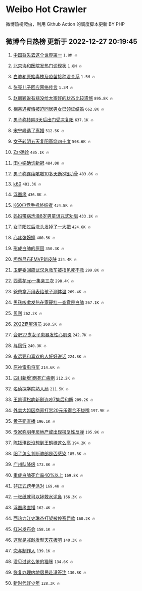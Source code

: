 # Weibo Hot Crawler 



微博热榜爬虫，利用 Github Action 的调度脚本更新 BY PHP 


## 微博今日热榜 更新于 2022-12-27 20:19:45 
1. [中国将失去这个世界第一](https://s.weibo.com/weibo?q=%23%E4%B8%AD%E5%9B%BD%E5%B0%86%E5%A4%B1%E5%8E%BB%E8%BF%99%E4%B8%AA%E4%B8%96%E7%95%8C%E7%AC%AC%E4%B8%80%23&t=31&band_rank=1&Refer=top) `1.8M 🔥` 

1. [北京协和医院发热门诊现状](https://s.weibo.com/weibo?q=%23%E5%8C%97%E4%BA%AC%E5%8D%8F%E5%92%8C%E5%8C%BB%E9%99%A2%E5%8F%91%E7%83%AD%E9%97%A8%E8%AF%8A%E7%8E%B0%E7%8A%B6%23&t=31&band_rank=2&Refer=top) `1.8M 🔥` 

1. [白肺和原始毒株及疫苗接种没关系](https://s.weibo.com/weibo?q=%23%E7%99%BD%E8%82%BA%E5%92%8C%E5%8E%9F%E5%A7%8B%E6%AF%92%E6%A0%AA%E5%8F%8A%E7%96%AB%E8%8B%97%E6%8E%A5%E7%A7%8D%E6%B2%A1%E5%85%B3%E7%B3%BB%23&t=31&band_rank=3&Refer=top) `1.5M 🔥` 

1. [张亮儿子回应网络传言](https://s.weibo.com/weibo?q=%23%E5%BC%A0%E4%BA%AE%E5%84%BF%E5%AD%90%E5%9B%9E%E5%BA%94%E7%BD%91%E7%BB%9C%E4%BC%A0%E8%A8%80%23&t=31&band_rank=4&Refer=top) `1.3M 🔥` 

1. [赵丽颖说有翡没给大家好的状态比较遗憾](https://s.weibo.com/weibo?q=%23%E8%B5%B5%E4%B8%BD%E9%A2%96%E8%AF%B4%E6%9C%89%E7%BF%A1%E6%B2%A1%E7%BB%99%E5%A4%A7%E5%AE%B6%E5%A5%BD%E7%9A%84%E7%8A%B6%E6%80%81%E6%AF%94%E8%BE%83%E9%81%97%E6%86%BE%23&t=31&band_rank=5&Refer=top) `895.8K 🔥` 

1. [相亲遇疫情被迫同居男女已领证结婚](https://s.weibo.com/weibo?q=%23%E7%9B%B8%E4%BA%B2%E9%81%87%E7%96%AB%E6%83%85%E8%A2%AB%E8%BF%AB%E5%90%8C%E5%B1%85%E7%94%B7%E5%A5%B3%E5%B7%B2%E9%A2%86%E8%AF%81%E7%BB%93%E5%A9%9A%23&t=31&band_rank=6&Refer=top) `662.8K 🔥` 

1. [男子称转阴3天后出门受凉复阳](https://s.weibo.com/weibo?q=%23%E7%94%B7%E5%AD%90%E7%A7%B0%E8%BD%AC%E9%98%B43%E5%A4%A9%E5%90%8E%E5%87%BA%E9%97%A8%E5%8F%97%E5%87%89%E5%A4%8D%E9%98%B3%23&t=31&band_rank=7&Refer=top) `637.1K 🔥` 

1. [宋宁峰选了离婚](https://s.weibo.com/weibo?q=%23%E5%AE%8B%E5%AE%81%E5%B3%B0%E9%80%89%E4%BA%86%E7%A6%BB%E5%A9%9A%23&t=31&band_rank=8&Refer=top) `512.5K 🔥` 

1. [女子转阴五天复阳高烧四十度](https://s.weibo.com/weibo?q=%23%E5%A5%B3%E5%AD%90%E8%BD%AC%E9%98%B4%E4%BA%94%E5%A4%A9%E5%A4%8D%E9%98%B3%E9%AB%98%E7%83%A7%E5%9B%9B%E5%8D%81%E5%BA%A6%23&t=31&band_rank=9&Refer=top) `508.6K 🔥` 

1. [Zzr确诊](https://s.weibo.com/weibo?q=%23Zzr%E7%A1%AE%E8%AF%8A%23&t=31&band_rank=10&Refer=top) `485.1K 🔥` 

1. [田小娟确诊新冠](https://s.weibo.com/weibo?q=%23%E7%94%B0%E5%B0%8F%E5%A8%9F%E7%A1%AE%E8%AF%8A%E6%96%B0%E5%86%A0%23&t=31&band_rank=11&Refer=top) `484.0K 🔥` 

1. [男子称连续咳嗽10多天断3根肋骨](https://s.weibo.com/weibo?q=%23%E7%94%B7%E5%AD%90%E7%A7%B0%E8%BF%9E%E7%BB%AD%E5%92%B3%E5%97%BD10%E5%A4%9A%E5%A4%A9%E6%96%AD3%E6%A0%B9%E8%82%8B%E9%AA%A8%23&t=31&band_rank=12&Refer=top) `483.8K 🔥` 

1. [k60](https://s.weibo.com/weibo?q=k60&t=31&band_rank=13&Refer=top) `481.3K 🔥` 

1. [浮图缘](https://s.weibo.com/weibo?q=%E6%B5%AE%E5%9B%BE%E7%BC%98&t=31&band_rank=14&Refer=top) `436.8K 🔥` 

1. [K60电竞手机终结者](https://s.weibo.com/weibo?q=%23K60%E7%94%B5%E7%AB%9E%E6%89%8B%E6%9C%BA%E7%BB%88%E7%BB%93%E8%80%85%23&t=31&band_rank=15&Refer=top) `434.8K 🔥` 

1. [妈妈带病洗澡8岁男童诅咒式劝阻](https://s.weibo.com/weibo?q=%23%E5%A6%88%E5%A6%88%E5%B8%A6%E7%97%85%E6%B4%97%E6%BE%A18%E5%B2%81%E7%94%B7%E7%AB%A5%E8%AF%85%E5%92%92%E5%BC%8F%E5%8A%9D%E9%98%BB%23&t=31&band_rank=16&Refer=top) `433.1K 🔥` 

1. [女子阳过后洗头发掉了一大把](https://s.weibo.com/weibo?q=%23%E5%A5%B3%E5%AD%90%E9%98%B3%E8%BF%87%E5%90%8E%E6%B4%97%E5%A4%B4%E5%8F%91%E6%8E%89%E4%BA%86%E4%B8%80%E5%A4%A7%E6%8A%8A%23&t=31&band_rank=17&Refer=top) `424.6K 🔥` 

1. [心疼张婉婷](https://s.weibo.com/weibo?q=%E5%BF%83%E7%96%BC%E5%BC%A0%E5%A9%89%E5%A9%B7&t=31&band_rank=18&Refer=top) `400.5K 🔥` 

1. [形成白肺的原因](https://s.weibo.com/weibo?q=%23%E5%BD%A2%E6%88%90%E7%99%BD%E8%82%BA%E7%9A%84%E5%8E%9F%E5%9B%A0%23&t=31&band_rank=19&Refer=top) `350.3K 🔥` 

1. [坦然吕布FMVP新皮肤](https://s.weibo.com/weibo?q=%23%E5%9D%A6%E7%84%B6%E5%90%95%E5%B8%83FMVP%E6%96%B0%E7%9A%AE%E8%82%A4%23&t=31&band_rank=20&Refer=top) `324.4K 🔥` 

1. [卫健委回应武汉急救车被指见死不救](https://s.weibo.com/weibo?q=%23%E5%8D%AB%E5%81%A5%E5%A7%94%E5%9B%9E%E5%BA%94%E6%AD%A6%E6%B1%89%E6%80%A5%E6%95%91%E8%BD%A6%E8%A2%AB%E6%8C%87%E8%A7%81%E6%AD%BB%E4%B8%8D%E6%95%91%23&t=31&band_rank=21&Refer=top) `299.8K 🔥` 

1. [西蓝花cp一集亲三次](https://s.weibo.com/weibo?q=%23%E8%A5%BF%E8%93%9D%E8%8A%B1cp%E4%B8%80%E9%9B%86%E4%BA%B2%E4%B8%89%E6%AC%A1%23&t=31&band_rank=22&Refer=top) `298.4K 🔥` 

1. [爸爸拿万用表给孩子测体温](https://s.weibo.com/weibo?q=%23%E7%88%B8%E7%88%B8%E6%8B%BF%E4%B8%87%E7%94%A8%E8%A1%A8%E7%BB%99%E5%AD%A9%E5%AD%90%E6%B5%8B%E4%BD%93%E6%B8%A9%23&t=31&band_rank=23&Refer=top) `269.4K 🔥` 

1. [男孩咳嗽发热在家硬扛一查竟是白肺](https://s.weibo.com/weibo?q=%23%E7%94%B7%E5%AD%A9%E5%92%B3%E5%97%BD%E5%8F%91%E7%83%AD%E5%9C%A8%E5%AE%B6%E7%A1%AC%E6%89%9B%E4%B8%80%E6%9F%A5%E7%AB%9F%E6%98%AF%E7%99%BD%E8%82%BA%23&t=31&band_rank=24&Refer=top) `267.1K 🔥` 

1. [贝利](https://s.weibo.com/weibo?q=%E8%B4%9D%E5%88%A9&t=31&band_rank=25&Refer=top) `262.2K 🔥` 

1. [2022霸屏演员](https://s.weibo.com/weibo?q=%232022%E9%9C%B8%E5%B1%8F%E6%BC%94%E5%91%98%23&t=31&band_rank=26&Refer=top) `260.5K 🔥` 

1. [合肥27岁女子患暴发性心肌炎](https://s.weibo.com/weibo?q=%23%E5%90%88%E8%82%A527%E5%B2%81%E5%A5%B3%E5%AD%90%E6%82%A3%E6%9A%B4%E5%8F%91%E6%80%A7%E5%BF%83%E8%82%8C%E7%82%8E%23&t=31&band_rank=27&Refer=top) `242.7K 🔥` 

1. [与凤行](https://s.weibo.com/weibo?q=%E4%B8%8E%E5%87%A4%E8%A1%8C&t=31&band_rank=28&Refer=top) `240.3K 🔥` 

1. [永远要和喜欢的人好好说话](https://s.weibo.com/weibo?q=%23%E6%B0%B8%E8%BF%9C%E8%A6%81%E5%92%8C%E5%96%9C%E6%AC%A2%E7%9A%84%E4%BA%BA%E5%A5%BD%E5%A5%BD%E8%AF%B4%E8%AF%9D%23&t=31&band_rank=29&Refer=top) `224.8K 🔥` 

1. [原神雷电将军](https://s.weibo.com/weibo?q=%23%E5%8E%9F%E7%A5%9E%E9%9B%B7%E7%94%B5%E5%B0%86%E5%86%9B%23&t=31&band_rank=30&Refer=top) `214.6K 🔥` 

1. [四川新增1例死亡病例](https://s.weibo.com/weibo?q=%23%E5%9B%9B%E5%B7%9D%E6%96%B0%E5%A2%9E1%E4%BE%8B%E6%AD%BB%E4%BA%A1%E7%97%85%E4%BE%8B%23&t=31&band_rank=31&Refer=top) `212.2K 🔥` 

1. [名侦探学院熟人局](https://s.weibo.com/weibo?q=%23%E5%90%8D%E4%BE%A6%E6%8E%A2%E5%AD%A6%E9%99%A2%E7%86%9F%E4%BA%BA%E5%B1%80%23&t=31&band_rank=32&Refer=top) `211.5K 🔥` 

1. [王凯谭松韵新剧连吵7集后和解](https://s.weibo.com/weibo?q=%23%E7%8E%8B%E5%87%AF%E8%B0%AD%E6%9D%BE%E9%9F%B5%E6%96%B0%E5%89%A7%E8%BF%9E%E5%90%B57%E9%9B%86%E5%90%8E%E5%92%8C%E8%A7%A3%23&t=31&band_rank=33&Refer=top) `209.2K 🔥` 

1. [外卖大姐因商家打赏20元乐得合不拢嘴](https://s.weibo.com/weibo?q=%23%E5%A4%96%E5%8D%96%E5%A4%A7%E5%A7%90%E5%9B%A0%E5%95%86%E5%AE%B6%E6%89%93%E8%B5%8F20%E5%85%83%E4%B9%90%E5%BE%97%E5%90%88%E4%B8%8D%E6%8B%A2%E5%98%B4%23&t=31&band_rank=34&Refer=top) `197.9K 🔥` 

1. [黄子韬直播](https://s.weibo.com/weibo?q=%E9%BB%84%E5%AD%90%E9%9F%AC%E7%9B%B4%E6%92%AD&t=31&band_rank=35&Refer=top) `196.1K 🔥` 

1. [专家称明年房地产或出现报复性反弹](https://s.weibo.com/weibo?q=%23%E4%B8%93%E5%AE%B6%E7%A7%B0%E6%98%8E%E5%B9%B4%E6%88%BF%E5%9C%B0%E4%BA%A7%E6%88%96%E5%87%BA%E7%8E%B0%E6%8A%A5%E5%A4%8D%E6%80%A7%E5%8F%8D%E5%BC%B9%23&t=31&band_rank=36&Refer=top) `195.9K 🔥` 

1. [陈钰琪说没想到王鹤棣这么高](https://s.weibo.com/weibo?q=%23%E9%99%88%E9%92%B0%E7%90%AA%E8%AF%B4%E6%B2%A1%E6%83%B3%E5%88%B0%E7%8E%8B%E9%B9%A4%E6%A3%A3%E8%BF%99%E4%B9%88%E9%AB%98%23&t=31&band_rank=37&Refer=top) `194.2K 🔥` 

1. [阳了怎么判断肺部是否感染](https://s.weibo.com/weibo?q=%23%E9%98%B3%E4%BA%86%E6%80%8E%E4%B9%88%E5%88%A4%E6%96%AD%E8%82%BA%E9%83%A8%E6%98%AF%E5%90%A6%E6%84%9F%E6%9F%93%23&t=31&band_rank=38&Refer=top) `185.8K 🔥` 

1. [广州队降级](https://s.weibo.com/weibo?q=%23%E5%B9%BF%E5%B7%9E%E9%98%9F%E9%99%8D%E7%BA%A7%23&t=31&band_rank=39&Refer=top) `173.8K 🔥` 

1. [重症白肺死亡率40%以上](https://s.weibo.com/weibo?q=%23%E9%87%8D%E7%97%87%E7%99%BD%E8%82%BA%E6%AD%BB%E4%BA%A1%E7%8E%8740%25%E4%BB%A5%E4%B8%8A%23&t=31&band_rank=40&Refer=top) `169.8K 🔥` 

1. [非正式跨年派对](https://s.weibo.com/weibo?q=%E9%9D%9E%E6%AD%A3%E5%BC%8F%E8%B7%A8%E5%B9%B4%E6%B4%BE%E5%AF%B9&t=31&band_rank=41&Refer=top) `169.4K 🔥` 

1. [一张纸就可以拯救水泥鼻](https://s.weibo.com/weibo?q=%23%E4%B8%80%E5%BC%A0%E7%BA%B8%E5%B0%B1%E5%8F%AF%E4%BB%A5%E6%8B%AF%E6%95%91%E6%B0%B4%E6%B3%A5%E9%BC%BB%23&t=31&band_rank=42&Refer=top) `166.3K 🔥` 

1. [浮图缘直播](https://s.weibo.com/weibo?q=%23%E6%B5%AE%E5%9B%BE%E7%BC%98%E7%9B%B4%E6%92%AD%23&t=31&band_rank=43&Refer=top) `162.4K 🔥` 

1. [西热力江史琳杰打架被停赛罚款](https://s.weibo.com/weibo?q=%23%E8%A5%BF%E7%83%AD%E5%8A%9B%E6%B1%9F%E5%8F%B2%E7%90%B3%E6%9D%B0%E6%89%93%E6%9E%B6%E8%A2%AB%E5%81%9C%E8%B5%9B%E7%BD%9A%E6%AC%BE%23&t=31&band_rank=44&Refer=top) `160.2K 🔥` 

1. [红米发布会](https://s.weibo.com/weibo?q=%E7%BA%A2%E7%B1%B3%E5%8F%91%E5%B8%83%E4%BC%9A&t=31&band_rank=45&Refer=top) `158.1K 🔥` 

1. [这就是减龄发型天花板吧](https://s.weibo.com/weibo?q=%23%E8%BF%99%E5%B0%B1%E6%98%AF%E5%87%8F%E9%BE%84%E5%8F%91%E5%9E%8B%E5%A4%A9%E8%8A%B1%E6%9D%BF%E5%90%A7%23&t=31&band_rank=46&Refer=top) `140.3K 🔥` 

1. [恋与制作人](https://s.weibo.com/weibo?q=%E6%81%8B%E4%B8%8E%E5%88%B6%E4%BD%9C%E4%BA%BA&t=31&band_rank=47&Refer=top) `139.1K 🔥` 

1. [没见过这么笨的猫咪](https://s.weibo.com/weibo?q=%23%E6%B2%A1%E8%A7%81%E8%BF%87%E8%BF%99%E4%B9%88%E7%AC%A8%E7%9A%84%E7%8C%AB%E5%92%AA%23&t=31&band_rank=48&Refer=top) `134.6K 🔥` 

1. [恢复办理内地居民赴港签注](https://s.weibo.com/weibo?q=%23%E6%81%A2%E5%A4%8D%E5%8A%9E%E7%90%86%E5%86%85%E5%9C%B0%E5%B1%85%E6%B0%91%E8%B5%B4%E6%B8%AF%E7%AD%BE%E6%B3%A8%23&t=31&band_rank=49&Refer=top) `130.8K 🔥` 

1. [新时代好少年](https://s.weibo.com/weibo?q=%E6%96%B0%E6%97%B6%E4%BB%A3%E5%A5%BD%E5%B0%91%E5%B9%B4&t=31&band_rank=50&Refer=top) `128.3K 🔥` 

